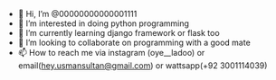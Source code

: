 - 👋 Hi, I’m @00000000000001111
- 👀 I’m interested in doing python programming 
- 🌱 I’m currently learning django framework or flask too
- 💞️ I’m looking to collaborate on programming with a good mate 
- 📫 How to reach me via instagram (oye__ladoo) or email(hey.usmansultan@gmail.com) or wattsapp(+92 3001114039)

<!---
00000000000001111/00000000000001111 is a ✨ special ✨ repository because its `README.md` (this file) appears on your GitHub profile.
You can click the Preview link to take a look at your changes.
--->
